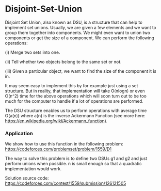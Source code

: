 # Disjoint-Set-Union

Disjoint Set Union, also known as DSU, is a structure that can help to implement set unions. Usually, we are given a few elements and we want to group them together into components. We might even want to union two components or get the size of a component. We can perform the following operations:

(i) Merge two sets into one.

(ii) Tell whether two objects belong to the same set or not.

(iii) Given a particular object, we want to find the size of the component it is in.

It may seem easy to implement this by for example just using a set structure. But in reality, that implementation will take O(nlogn) or even O(n^2) time for the above operations which will soon turn out to be too much for the computer to handle if a lot of operations are performed. 

The DSU structure enables us to perform operations with average time O(a(n)) where a(n) is the inverse Ackermann Function (see more here: https://en.wikipedia.org/wiki/Ackermann_function).

### Application
We show how to use this function in the following problem: https://codeforces.com/problemset/problem/1559/D1

The way to solve this problem is to define two DSUs g1 and g2 and just perform unions when possible. n is small enough so that a quadratic implementation would work.

Solution source code: https://codeforces.com/contest/1559/submission/126121505
